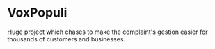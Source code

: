 # VoxPopuli
Huge project which chases to make the complaint's gestion easier for thousands of customers and businesses.
